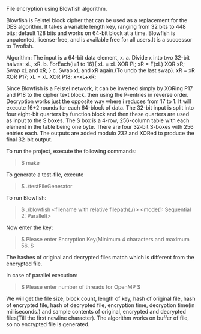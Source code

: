 File encryption using Blowfish algorithm.


Blowfish is Feistel block cipher that can be used as a replacement for the DES algorithm. It takes a variable length key, 
ranging from 32 bits to 448 bits; default 128 bits and works on 64-bit block at a time. Blowfish is unpatented, license-free,
 and is available free for all users.It is a successor to Twofish.

Algorithm: 
The input is a 64-bit data element, x.
a. Divide x into two 32-bit halves: xL, xR.
b. ForEach{i=1 to 16}{
	xL = xL XOR Pi;
	xR = F(xL) XOR xR;
	Swap xL and xR;
   }
c. Swap xL and xR again.(To undo the last swap).
    xR = xR XOR P17;
    xL = xL XOR P18;
    x=xL+xR;

Since Blowfish is a Feistel network, it can be inverted simply by XORing P17 and P18 to the cipher text block, then using the P-entries in reverse order. 
Decryption works just the opposite way where i reduces from 17 to 1. It will execute 16+2 rounds for each 64-block of data. The 32-bit input is split 
into four eight-bit quarters by function block and then these quarters are used as input to the S boxes. The S box is a 4-row, 256-column table with 
each element in the table being one byte. There are four 32-bit S-boxes with 256 entries each. The outputs are added modulo 232 and XORed to produce
 the final 32-bit output. 

To run the project, execute the following commands:
>$ make

To generate a test-file, execute 
>$ ./testFileGenerator <Size of file in MB>

To run Blowfish:

>$ ./blowfish <filename with relative filepath(./<filename>)> <mode(1: Sequential 2: Parallel)>

Now enter the key:

>$ Please enter Encryption Key(Minimum 4 characters and maximum 56.
>$ <Your input>

The hashes of original and decrypted files match which is different from the encrypted file.

In case of parallel execution:

>$ Please enter number of threads for OpenMP 
>$ <Your input>

We will get the file size, block count, length of key, hash of original file, hash of encrypted file, 
hash of decrypted file, encryption time, decryption time(in milliseconds.) and sample contents of original,
encrypted and decrypted files(Till the first newline character). The algorithm works on buffer of file, so 
no encrypted file is generated.






